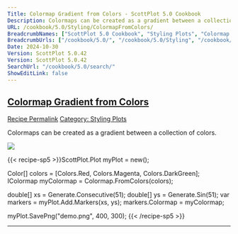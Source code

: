 ```yaml
---
Title: Colormap Gradient from Colors - ScottPlot 5.0 Cookbook
Description: Colormaps can be created as a gradient between a collection of colors.
URL: /cookbook/5.0/Styling/ColormapFromColors/
BreadcrumbNames: ["ScottPlot 5.0 Cookbook", "Styling Plots", "Colormap Gradient from Colors"]
BreadcrumbUrls: ["/cookbook/5.0/", "/cookbook/5.0/Styling", "/cookbook/5.0/Styling/ColormapFromColors"]
Date: 2024-10-30
Version: ScottPlot 5.0.42
Version: ScottPlot 5.0.42
SearchUrl: "/cookbook/5.0/search/"
ShowEditLink: false
---
```



<h2 style='border-bottom: 0;'><a href='/cookbook/5.0/Styling/ColormapFromColors'>Colormap Gradient from Colors</a></h2>

<div class="d-flex mb-2">
<a class="btn btn-sm btn-primary me-1" href="/cookbook/5.0/Styling/ColormapFromColors">Recipe Permalink</a>
<a class="btn btn-sm btn-success me-1" href="/cookbook/5.0/Styling">Category: Styling Plots</a>
</div>

Colormaps can be created as a gradient between a collection of colors.

[![](/cookbook/5.0/images/ColormapFromColors.png?241029205813)](/cookbook/5.0/images/ColormapFromColors.png?241029205813)

{{< recipe-sp5 >}}ScottPlot.Plot myPlot = new();

Color[] colors = [Colors.Red, Colors.Magenta, Colors.DarkGreen];
IColormap myColormap = Colormap.FromColors(colors);

double[] xs = Generate.Consecutive(51);
double[] ys = Generate.Sin(51);
var markers = myPlot.Add.Markers(xs, ys);
markers.Colormap = myColormap;

myPlot.SavePng("demo.png", 400, 300);
{{< /recipe-sp5 >}}

<hr class='my-5 invisible'>


